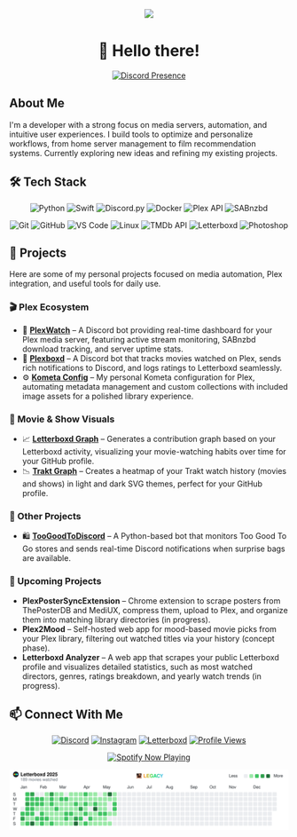 <div align="center">
  <img height="150" src="https://i.imgur.com/8TtD6Su.jpeg"  />
</div>

<div align="center">

  # 👋 Hello there!
  
</div>

<div align="center">
  
[![Discord Presence](https://lanyard.cnrad.dev/api/400672307833733121?hideClan=true&showDisplayName=true&hideStatus=true&hideDecoration=true)](https://discord.com/users/400672307833733121)

</div>

## About Me
I'm a developer with a strong focus on media servers, automation, and intuitive user experiences. I build tools to optimize and personalize workflows, from home server management to film recommendation systems. Currently exploring new ideas and refining my existing projects.

## 🛠️ Tech Stack
<div align="center">

  ![Python](https://img.shields.io/badge/Python-3776AB?style=for-the-badge&logo=python&logoColor=white)
  ![Swift](https://img.shields.io/badge/Swift-FA7343?style=for-the-badge&logo=swift&logoColor=white)
  ![Discord.py](https://img.shields.io/badge/Discord.py-5865F2?style=for-the-badge&logo=discord&logoColor=white)
  ![Docker](https://img.shields.io/badge/Docker-2496ED?style=for-the-badge&logo=docker&logoColor=white)
  ![Plex API](https://img.shields.io/badge/Plex_API-E5A00D?style=for-the-badge&logo=plex&logoColor=white)
  ![SABnzbd](https://img.shields.io/badge/SABnzbd-FCC624?style=for-the-badge&logo=sabnzbd&logoColor=black)

  ![Git](https://img.shields.io/badge/Git-F05032?style=for-the-badge&logo=git&logoColor=white)
  ![GitHub](https://img.shields.io/badge/GitHub-181717?style=for-the-badge&logo=github&logoColor=white)
  ![VS Code](https://img.shields.io/badge/VS_Code-007ACC?style=for-the-badge&logo=visual-studio-code&logoColor=white)
  ![Linux](https://img.shields.io/badge/Linux-FCC624?style=for-the-badge&logo=linux&logoColor=black)
  ![TMDb API](https://img.shields.io/badge/TMDb_API-01B4E4?style=for-the-badge&logo=themoviedatabase&logoColor=white)
  ![Letterboxd](https://img.shields.io/badge/Letterboxd-202830?style=for-the-badge&logo=letterboxd&logoColor=white)
  ![Photoshop](https://img.shields.io/badge/Photoshop-31A8FF?style=for-the-badge&logo=adobe-photoshop&logoColor=white)

</div>

## 🚀 Projects
Here are some of my personal projects focused on media automation, Plex integration, and useful tools for daily use.

### 🎬 Plex Ecosystem  
- 🎥 **[PlexWatch](https://github.com/nichtlegacy/PlexWatch)** – A Discord bot providing real-time dashboard for your Plex media server, featuring active stream monitoring, SABnzbd download tracking, and server uptime stats.  
- 📢 **[Plexboxd](https://github.com/nichtlegacy/Plexboxd)** – A Discord bot that tracks movies watched on Plex, sends rich notifications to Discord, and logs ratings to Letterboxd seamlessly.  
- ⚙️ **[Kometa Config](https://github.com/nichtlegacy/kometa-config-images)** – My personal Kometa configuration for Plex, automating metadata management and custom collections with included image assets for a polished library experience.

### 🎥 Movie & Show Visuals 
- 📈 **[Letterboxd Graph](https://github.com/nichtlegacy/letterboxd-graph)** – Generates a contribution graph based on your Letterboxd activity, visualizing your movie-watching habits over time for your GitHub profile.  
- 📉 **[Trakt Graph](https://github.com/nichtlegacy/trakt-graph)** – Creates a heatmap of your Trakt watch history (movies and shows) in light and dark SVG themes, perfect for your GitHub profile.

### 🤖 Other Projects  
- 🛍️ **[TooGoodToDiscord](https://github.com/nichtlegacy/TooGoodToDiscord)** – A Python-based bot that monitors Too Good To Go stores and sends real-time Discord notifications when surprise bags are available.  

### 🌱 Upcoming Projects  
- **PlexPosterSyncExtension** – Chrome extension to scrape posters from ThePosterDB and MediUX, compress them, upload to Plex, and organize them into matching library directories (in progress).  
- **Plex2Mood** – Self-hosted web app for mood-based movie picks from your Plex library, filtering out watched titles via your history (concept phase).
- **Letterboxd Analyzer** – A web app that scrapes your public Letterboxd profile and visualizes detailed statistics, such as most watched directors, genres, ratings breakdown, and yearly watch trends (in progress).

## 📫 Connect With Me
<p align="center">
  <a href="https://discord.com/users/400672307833733121"><img src="https://img.shields.io/badge/Discord-%235865F2.svg?style=for-the-badge&logo=discord&logoColor=white" alt="Discord"/></a>
  <a href="https://instagram.com/legacy.collector"><img src="https://img.shields.io/badge/Instagram-%23E4405F.svg?style=for-the-badge&logo=Instagram&logoColor=white" alt="Instagram"/></a>
  <a href="https://letterboxd.com/nichtlegacy"><img src="https://img.shields.io/badge/Letterboxd-%23202830.svg?style=for-the-badge&logo=letterboxd&logoColor=white" alt="Letterboxd"/></a>
  <a href="https://github.com/nichtlegacy"><img src="https://komarev.com/ghpvc/?username=nichtlegacy&style=for-the-badge&color=5865F2&labelColor=181717&label=VIEWS&logo=github" alt="Profile Views"/></a>
</p>

<p align="center">
  <a href="https://spotify-github-profile.kittinanx.com/api/view?uid=janlor12&redirect=true">
    <img src="https://spotify-github-profile.kittinanx.com/api/view?uid=janlor12&cover_image=true&theme=natemoo-re&show_offline=false&background_color=ffffff&interchange=false&bar_color=53b14f&bar_color_cover=false" alt="Spotify Now Playing">
  </a>
</p>


<p align="center">
  <a href="https://github.com/nichtlegacy/letterboxd-graph" target="_blank">
    <picture>
      <source
        media="(prefers-color-scheme: dark)"
        srcset="https://github.com/nichtlegacy/letterboxd-graph/blob/main/images/github-letterboxd-dark.svg"
      />
      <source
        media="(prefers-color-scheme: light)"
        srcset="https://github.com/nichtlegacy/letterboxd-graph/blob/main/images/github-letterboxd-light.svg"
      />
      <img
        alt="Letterboxd contribution graph"
        src="https://github.com/nichtlegacy/letterboxd-graph/blob/main/images/github-letterboxd-light.svg"
      />
    </picture>
  </a>
</p>
